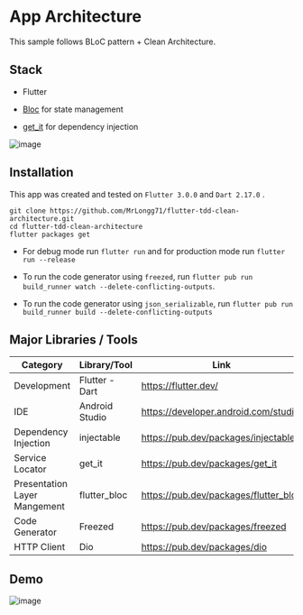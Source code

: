 # App Architecture

This sample follows BLoC pattern + Clean Architecture.

## Stack

- Flutter

- [Bloc](https://bloclibrary.dev/#/) for state management

- [get_it](https://pub.dev/packages/get_it) for dependency injection

![image](https://user-images.githubusercontent.com/41661101/230762542-b710334e-0b0c-4a4a-a68f-354d038ec089.png)


## Installation

This app was created and tested on `Flutter 3.0.0` and `Dart 2.17.0` .

```
git clone https://github.com/MrLongg71/flutter-tdd-clean-architecture.git
cd flutter-tdd-clean-architecture
flutter packages get
```

- For debug mode run `flutter run` and for production mode run `flutter run --release`

- To run the code generator using `freezed`, run `flutter pub run build_runner watch --delete-conflicting-outputs`.
- To run the code generator using `json_serializable`, run `flutter pub run build_runner build --delete-conflicting-outputs` 

## Major Libraries / Tools

| Category                        	| Library/Tool   	| Link                                                       	|
|---------------------------------	|----------------	|------------------------------------------------------------	|
| Development                     	| Flutter - Dart 	| https://flutter.dev/                       	|
| IDE 	| Android Studio         	| https://developer.android.com/studio               	|
| Dependency Injection  | injectable       | https://pub.dev/packages/injectable                                   	|
| Service Locator  | get_it       | https://pub.dev/packages/get_it                                   	|
| Presentation Layer Mangement  | flutter_bloc       | https://pub.dev/packages/flutter_bloc  |
| Code Generator  | Freezed       | https://pub.dev/packages/freezed |
| HTTP Client  | Dio       | https://pub.dev/packages/dio|



## Demo
![image](https://user-images.githubusercontent.com/41661101/230762576-89c8208b-ca42-4894-bf98-6354f2fbffaf.png)

